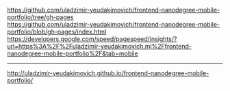 https://github.com/uladzimir-yeudakimovich/frontend-nanodegree-mobile-portfolio/tree/gh-pages </br>
https://github.com/uladzimir-yeudakimovich/frontend-nanodegree-mobile-portfolio/blob/gh-pages/index.html </br>
https://developers.google.com/speed/pagespeed/insights/?url=https%3A%2F%2Fuladzimir-yeudakimovich.ml%2Ffrontend-nanodegree-mobile-portfolio%2F&tab=mobile <hr/>
http://uladzimir-yeudakimovich.github.io/frontend-nanodegree-mobile-portfolio/
